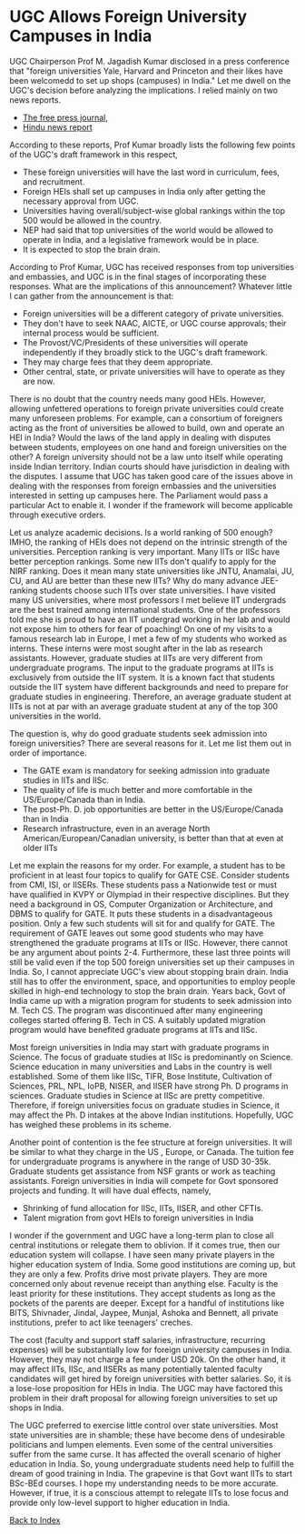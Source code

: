 # UGC Allows Foreign University Campuses in India

UGC Chairperson Prof M. Jagadish Kumar disclosed in a press conference that "foreign universities Yale, Harvard and Princeton and their likes have 
been welcomedd to set up shops (campuses) in India." Let me dwell on the UGC's decision before
analyzing the implications. I relied mainly on two news reports.

- [The free press journal](https://www.freepressjournal.in/education/will-ugcs-guidelines-on-foreign-universities-in-india-fail-to-deliver), 
- [Hindu news report](https://www.thehindu.com/news/national/ugc-to-announce-guidelines-for-setting-up-foreign-universities-in-may/article66680179.ece#)

According to these reports, Prof Kumar broadly lists the following few points of the UGC's draft framework in this respect, 

- These foreign universities will have the last word in curriculum, fees, and recruitment. 
- Foreign HEIs shall set up campuses in India only after getting the necessary approval from UGC. 
- Universities having overall/subject-wise global rankings within the top 500 would be allowed in the country.
- NEP had said that top universities of the world would be allowed to operate in India, and a legislative framework would be in place.
- It is expected to stop the brain drain. 

According to Prof Kumar, UGC has received responses from top universities and embassies, and UGC is in the final stages of incorporating these responses. 
What are the implications of this announcement? Whatever little I can gather from the announcement is that: 

- Foreign universities will be a different category of private universities.  
- They don't have to seek NAAC, AICTE, or UGC course approvals; their internal process would be sufficient.
- The Provost/VC/Presidents of these universities will operate independently if they broadly stick to the UGC's draft framework.
- They may charge fees that they deem appropriate. 
- Other central, state, or private universities will have to operate as they are now.

There is no doubt that the country needs many good HEIs. However, allowing unfettered operations to foreign private universities could create 
many unforeseen problems. For example, can a consortium of foreigners acting as the front of universities be allowed to build, own and 
operate an HEI in India? Would the laws of the land apply in dealing with disputes between students, employees on one hand and foreign universities
on the other? A foreign university should not be a law unto itself while operating inside Indian territory. Indian courts should have jurisdiction 
in dealing with the disputes. I assume that UGC has taken good care of the issues above in dealing with the responses from foreign embassies 
and the universities interested in setting up campuses here. The Parliament would pass a particular Act to enable it. I wonder if
the framework will become applicable through executive orders.  

Let us analyze academic decisions. Is a world ranking of 500 enough? IMHO, the ranking of HEIs does not depend on the intrinsic strength of
the universities. Perception ranking is very important. Many IITs or IISc have better perception rankings. Some new IITs don't qualify to apply 
for the NIRF ranking. Does it mean many state universities like JNTU, Anamalai, JU, CU, and AU are better than these new IITs? Why do many advance 
JEE-ranking students choose such IITs over state universities. I have visited many US universities, where most professors I met believe IIT 
undergrads are the best trained among international students. One of the professors told me she is proud to have an IIT undergrad working in her
lab and would not expose him to others for fear of poaching! On one of my visits to a famous research lab in Europe, I met a few of my students who 
worked as interns. These interns were most sought after in the lab as research assistants. However, graduate studies at IITs are very different from 
undergraduate programs. The input to the graduate programs at IITs is exclusively from outside the IIT system. It is a known fact that students 
outside the IIT system have different backgrounds and need to prepare for graduate studies in engineering. Therefore, an average graduate student
at IITs is not at par with an average graduate student at any of the top 300 universities in the world. 

The question is, why do good graduate students seek admission into foreign universities? There are several reasons for it. Let me list them out in 
order of importance.

- The GATE exam is mandatory for seeking admission into graduate studies in IITs and IISc.
- The quality of life is much better and more comfortable in the US/Europe/Canada than in India.
- The post-Ph. D. job opportunities are better in the US/Europe/Canada than in India
- Research infrastructure, even in an average North American/European/Canadian university, is better than that at even at older IITs
  
Let me explain the reasons for my order. For example, a student has to be proficient in at least four topics to qualify for GATE CSE. Consider
students from CMI, ISI, or IISERs. These students pass a Nationwide test or must have qualified in KVPY or Olympiad in their respective disciplines. But 
they need a background in OS, Computer Organization or Architecture, and DBMS to qualify for GATE. It puts these students in a disadvantageous position. 
Only a few such students will sit for and qualify for GATE. The requirement of GATE leaves out some good students who may have strengthened 
the graduate programs at IITs or IISc. However, there cannot be any argument about points 2-4. Furthermore, these last three points will still be 
valid even if the top 500 foreign universities set up their campuses in India. So, I cannot appreciate UGC's view about stopping brain drain.
India still has to offer the environment, space, and opportunities to employ people skilled in high-end technology to stop the brain drain.
Years back, Govt of India came up with a migration program for students to seek admission into M. Tech CS. The program was discontinued 
after many engineering colleges started offering B. Tech in CS. A suitably updated migration program would have benefited graduate 
programs at IITs and IISc. 

Most foreign universities in India may start with graduate programs in Science. The focus of graduate studies at IISc is predominantly
on Science. Science education in many universities and Labs in the country is well established. Some of them like IISc, TIFR, Bose Institute,
Cultivation of Sciences, PRL, NPL, IoPB, NISER, and IISER have strong Ph. D programs in sciences. Graduate studies in Science at IISc are pretty 
competitive. Therefore, if foreign universities focus on graduate studies in Science, it may affect the Ph. D intakes at the above Indian
institutions. Hopefully, UGC has weighed these problems in its scheme.  

Another point of contention is the fee structure at foreign universities. It will be similar to what they charge in the US
, Europe, or Canada. The tuition fee for undergraduate programs is anywhere in the range of USD 30-35k. Graduate students get assistance from NSF 
grants or work as teaching assistants. Foreign universities in India will compete for Govt sponsored projects and funding. It will have dual 
effects, namely,

- Shrinking of fund allocation for IISc, IITs, IISER, and other CFTIs. 
- Talent migration from govt HEIs to foreign universities in India

I wonder if the government and UGC have a long-term plan to close all central institutions or relegate them to oblivion. If it comes true, then
our education system will collapse. I have seen many private players in the higher education system of India. Some good institutions are coming up, but 
they are only a few. Profits drive most private players. They are more concerned only about revenue receipt than anything else. Faculty is the least
priority for these institutions. They accept students as long as the pockets of the parents are deeper. Except for a handful of institutions like BITS, 
Shivnader, Jindal, Jaypee, Munjal, Ashoka and Bennett, all private institutions, prefer to act like teenagers' creches.  

The cost (faculty and support staff salaries, infrastructure, recurring expenses) will be substantially low for foreign university campuses in
India. However, they may not charge a fee under USD 20k. On the other hand, it may affect IITs, IISc, and IISERs as many potentially
talented faculty candidates will get hired by foreign universities with better salaries. So, it is a lose-lose proposition for HEIs in India. 
The UGC may have factored this problem in their draft proposal for allowing foreign universities to set up shops in India. 

The UGC preferred to exercise little control over state universities. Most state universities are in shamble; these have become dens of undesirable 
politicians and lumpen elements. Even some of the central universities suffer from the same curse. It has affected the overall scenario of higher 
education in India. So, young undergraduate students need help to fulfill the dream of good training in India. The grapevine is that Govt want 
IITs to start BSc-BEd courses. I hope my understanding needs to be more accurate. However, if true, it is a conscious attempt to relegate IITs to
lose focus and provide only low-level support to higher education in India.

[Back to Index](../index.md)
